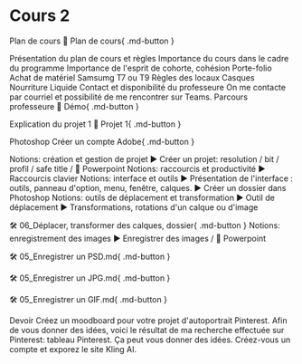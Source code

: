# Cours 2

<style>.md-footer{display:none;}</style>

Plan de cours
📁 Plan de cours{ .md-button }

Présentation du plan de cours et règles
Importance du cours dans le cadre du programme
Importance de l'esprit de cohorte, cohésion
Porte-folio
Achat de matériel
Samsumg T7 ou T9
Règles des locaux
Casques
Nourriture
Liquide
Contact et disponibilité du professeure
On me contacte par courriel et possibilité de me rencontrer sur Teams.
Parcours professeure
📁 Démo{ .md-button }

Explication du projet 1
📁 Projet 1{ .md-button }

Photoshop
Créer un compte Adobe{ .md-button }

Notions: création et gestion de projet
▶️ Créer un projet: resolution / bit / profil / safe title / 📑 Powerpoint
Notions: raccourcis et productivité
▶️ Raccourcis clavier
Notions: interface et outils
▶️ Présentation de l'interface : outils, panneau d'option, menu, fenêtre, calques.
▶️ Créer un dossier dans Photoshop
Notions: outils de déplacement et transformation
▶️ Outil de déplacement
▶️ Transformations, rotations d'un calque ou d'image

🛠️ 06_Déplacer, transformer des calques, dossier{ .md-button }
Notions: enregistrement des images
▶️ Enregistrer des images / 📑 Powerpoint

🛠️ 05_Enregistrer un PSD.md{ .md-button }

🛠️ 05_Enregistrer un JPG.md{ .md-button }

🛠️ 05_Enregistrer un GIF.md{ .md-button }

Devoir
Créez un moodboard pour votre projet d'autoportrait Pinterest. Afin de vous donner des idées, voici le résultat de ma recherche effectuée sur Pinterest: tableau Pinterest. Ça peut vous donner des idées.
Créez-vous un compte et exporez le site Kling AI.

